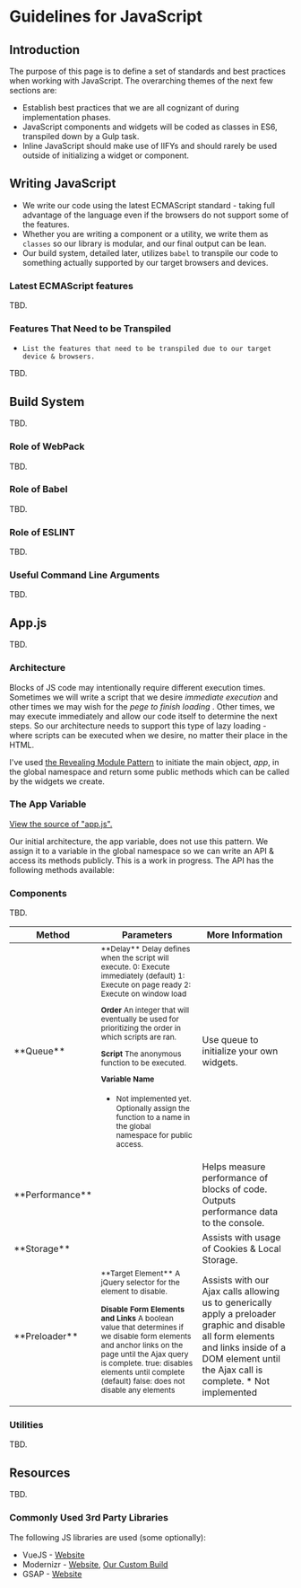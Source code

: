 # Guidelines for JavaScript

## Introduction

The purpose of this page is to define a set of standards and best practices when working with JavaScript. The overarching themes of the next few sections are:

*   Establish best practices that we are all cognizant of during implementation phases.
*   JavaScript components and widgets will be coded as classes in ES6, transpiled down by a Gulp task.
*   Inline JavaScript should make use of IIFYs and should rarely be used outside of initializing a widget or component.

## Writing JavaScript

*    We write our code using the latest ECMAScript standard - taking full advantage of the language even if the browsers do not support some of the features.
*    Whether you are writing a component or a utility, we write them as `classes` so our library is modular, and our final output can be lean.
*    Our build system, detailed later, utilizes `babel` to transpile our code to something actually supported by our target browsers and devices.

### Latest ECMAScript features

TBD.

### Features That Need to be Transpiled

*     List the features that need to be transpiled due to our target device & browsers.

TBD.

## Build System

TBD.

### Role of WebPack

TBD.

### Role of Babel

TBD.

### Role of ESLINT

TBD.

### Useful Command Line Arguments

TBD.

## App.js

TBD.

### Architecture

Blocks of JS code may intentionally require different execution times. Sometimes we will write a script that we desire _immediate execution_ and other times we may wish for the _pege to finish loading_ . Other times, we may execute immediately and allow our code itself to determine the next steps. So our architecture needs to support this type of lazy loading - where scripts can be executed when we desire, no matter their place in the HTML.

I've used [the Revealing Module Pattern](https://addyosmani.com/resources/essentialjsdesignpatterns/book/#revealingmodulepatternjavascript) to initiate the main object, _app_, in the global namespace and return some public methods which can be called by the widgets we create.

### The App Variable

[View the source of "app.js".](~/assets/js/app.js)

Our initial architecture, the app variable, does not use this pattern. We assign it to a variable in the global namespace so we can write an API & access its methods publicly. This is a work in progress. The API has the following methods available:

### Components

TBD.

<table>
<thead>
<tr>
<th>Method</th>
<th>Parameters</th>
<th>More Information</th>
</tr>
</thead>
<tbody>
<tr>
<td>**Queue**</td>
<td><small>**Delay**
Delay defines when the script will execute.
0: Execute immediately (default)
1: Execute on page ready
2: Execute on window load

**Order**
An integer that will eventually be used for prioritizing the order in which scripts are ran.

**Script**
The anonymous function to be executed.

**Variable Name**
* Not implemented yet. Optionally assign the function to a name in the global namespace for public access.</small></td>
<td>Use queue to initialize your own widgets.</td>
</tr>
<tr>
<td>**Performance**</td>
<td></td>
<td>Helps measure performance of blocks of code. Outputs performance data to the console.</td>
</tr>
<tr>
<td>**Storage**</td>
<td></td>
<td>Assists with usage of Cookies & Local Storage.</td>
</tr>
<tr>
<td>**Preloader**</td>
<td><small>**Target Element**
A jQuery selector for the element to disable.

**Disable Form Elements and Links**
A boolean value that determines if we disable form elements and anchor links on the page until the Ajax query is complete.
true: disables elements until complete (default)
false: does not disable any elements</small></td>
<td>Assists with our Ajax calls allowing us to generically apply a preloader graphic and disable all form elements and links inside of a DOM element until the Ajax call is complete. * Not implemented</td>
</tr>
</tbody>
</table>

### Utilities

TBD.

## Resources

TBD.

### Commonly Used 3rd Party Libraries

The following JS libraries are used (some optionally):

*   VueJS - [Website](https://vuejs.org/)
*   Modernizr - [Website](https://modernizr.com), [Our Custom Build](https://modernizr.com/download?canvas-cssanimations-customevent-eventlistener-flexbox-flexboxlegacy-flexboxtweener-geolocation-history-json-localstorage-regions-svg-touchevents-video-websockets-setclasses)
*   GSAP - [Website](http://greensock.com/gsap)